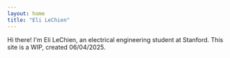 ```yaml
---
layout: home
title: "Eli LeChien"
---
```


Hi there! I'm Eli LeChien, an electrical engineering student at Stanford. This site is a WIP, created 06/04/2025.
